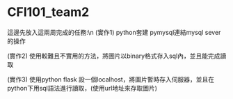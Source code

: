 # CFI101_team2
這邊先放入這兩周完成的任務:\n
(實作1) python套建 pymysql連結mysql sever的操作

(實作2) 使用較難且不實用的方法，將圖片以binary格式存入sql內，並且能完成讀取

(實作3) 使用python flask 設一個localhost，將圖片暫時存入伺服器，並且在python下用sql語法進行讀取，(使用url地址來存取圖片)

